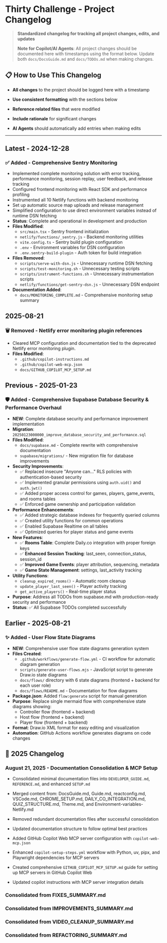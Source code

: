 # Thirty Challenge - Project Changelog

> **Standardized changelog for tracking all project changes, edits, and updates**
>
> **Note for Copilot/AI Agents**: All project changes should be documented here with timestamps using the format below. Update both `docs/DocsGuide.md` and `docs/TODOs.md` when making changes.

## 📋 How to Use This Changelog

- **All changes** to the project should be logged here with a timestamp

- **Use consistent formatting** with the sections below

- **Reference related files** that were modified

- **Include rationale** for significant changes

- **AI Agents** should automatically add entries when making edits

---

## Latest - 2024-12-28

### ✅ Added - Comprehensive Sentry Monitoring

- Implemented complete monitoring solution with error tracking, performance monitoring, session replay, user feedback, and release tracking
- Configured frontend monitoring with React SDK and performance profiling
- Instrumented all 10 Netlify functions with backend monitoring
- Set up automatic source map uploads and release management
- Simplified configuration to use direct environment variables instead of runtime DSN fetching
- **Status**: Complete and operational in development and production
- **Files Modified**:
  - `src/main.tsx` - Sentry frontend initialization
  - `netlify/functions/_sentry.js` - Backend monitoring utilities
  - `vite.config.ts` - Sentry build plugin configuration
  - `.env` - Environment variables for DSN configuration
  - `.env.sentry-build-plugin` - Auth token for build integration
- **Files Removed**:
  - `scripts/serve-with-dsn.js` - Unnecessary runtime DSN fetching
  - `scripts/test-monitoring.sh` - Unnecessary testing scripts
  - `scripts/instrument-functions.sh` - Unnecessary instrumentation scripts
  - `netlify/functions/get-sentry-dsn.js` - Unnecessary DSN endpoint
- **Documentation Added**:
  - `docs/MONITORING_COMPLETE.md` - Comprehensive monitoring setup summary

## 2025-08-21

### 🗑️ Removed - Netlify error monitoring plugin references

- Cleared MCP configuration and documentation tied to the deprecated Netlify error monitoring plugin.
- **Files Modified**:
  - `.github/copilot-instructions.md`
  - `.github/copilot-web-mcp.json`
  - `docs/GITHUB_COPILOT_MCP_SETUP.md`

## Previous - 2025-01-23

### 🛡️ Added - Comprehensive Supabase Database Security & Performance Overhaul

- **NEW**: Complete database security and performance improvement implementation
- **Migration**: `20250123000000_improve_database_security_and_performance.sql`
- **Files Modified**:
  - `docs/supabase.md` - Complete rewrite with comprehensive documentation
  - `supabase/migrations/` - New migration file for database improvements
- **Security Improvements**:
  - ✅ Replaced insecure "Anyone can..." RLS policies with authentication-based security
  - ✅ Implemented granular permissions using `auth.uid()` and `auth.jwt()`
  - ✅ Added proper access control for games, players, game_events, and rooms tables
  - ✅ Enforced game ownership and participation validation
- **Performance Enhancements**:
  - ✅ Added strategic database indexes for frequently queried columns
  - ✅ Created utility functions for common operations
  - ✅ Enabled Supabase Realtime on all tables
  - ✅ Optimized queries for player status and game events
- **New Features**:
  - ✅ **Rooms Table**: Complete Daily.co integration with proper foreign keys
  - ✅ **Enhanced Session Tracking**: last_seen, connection_status, session_id
  - ✅ **Improved Game Events**: player attribution, sequencing, metadata
  - ✅ **Game State Management**: settings, last_activity tracking
- **Utility Functions**:
  - `cleanup_expired_rooms()` - Automatic room cleanup
  - `update_player_last_seen()` - Player activity tracking
  - `get_active_players()` - Real-time player status
- **Purpose**: Address all TODOs from supabase.md with production-ready security and performance
- **Status**: ✅ All Supabase TODOs completed successfully

## Earlier - 2025-08-21

### ✨ Added - User Flow State Diagrams

- **NEW**: Comprehensive user flow state diagrams generation system
- **Files Created**:
  - `.github/workflows/generate-flow.yml` - CI workflow for automatic diagram generation
  - `scripts/generate-user-flows.mjs` - JavaScript script to generate Draw.io state diagrams
  - `docs/flows/` directory with 6 state diagrams (frontend + backend for each user role)
  - `docs/flows/README.md` - Documentation for flow diagrams
- **Package.json**: Added `flow:generate` script for manual generation
- **Purpose**: Replace single mermaid flow with comprehensive state diagrams showing:
  - Controller flow (frontend + backend)
  - Host flow (frontend + backend)
  - Player flow (frontend + backend)
- **Format**: Draw.io XML format for easy editing and visualization
- **Automation**: GitHub Actions workflow generates diagrams on code changes

## 📅 2025 Changelog

### August 21, 2025 - Documentation Consolidation & MCP Setup

- Consolidated minimal documentation files into `DEVELOPER_GUIDE.md`, `REFERENCE.md`, and enhanced `SETUP.md`

- Merged content from: DocsGuide.md, Guide.md, reactconfig.md, VSCode.md, CHROME_SETUP.md, DAILY_CO_INTEGRATION.md, QUIZ_STRUCTURE.md, Theme.md, and Environment-variables-Netlify.md

- Removed redundant documentation files after successful consolidation

- Updated documentation structure to follow optimal best practices

- Added GitHub Copilot Web MCP server configuration with `copilot-web-mcp.json`

- Enhanced `copilot-setup-steps.yml` workflow with Python, uv, pipx, and Playwright dependencies for MCP servers

- Created comprehensive `GITHUB_COPILOT_MCP_SETUP.md` guide for setting up MCP servers in GitHub Copilot Web

- Updated copilot instructions with MCP server integration details

### Consolidated from FIXES_SUMMARY.md

### Consolidated from IMPROVEMENTS_SUMMARY.md

### Consolidated from VIDEO_CLEANUP_SUMMARY.md

### Consolidated from REFACTORING_SUMMARY.md
